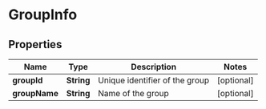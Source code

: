 
# GroupInfo

## Properties
Name | Type | Description | Notes
------------ | ------------- | ------------- | -------------
**groupId** | **String** | Unique identifier of the group |  [optional]
**groupName** | **String** | Name of the group |  [optional]



